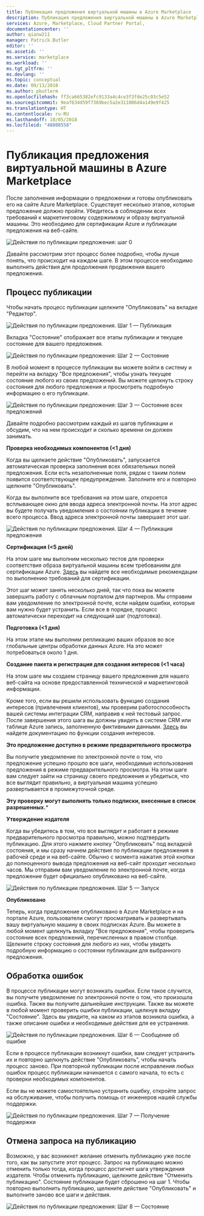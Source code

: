 ```yaml
---
title: Публикация предложения виртуальной машины в Azure Marketplace
description: Публикация предложения виртуальной машины в Azure Marketplace
services: Azure, Marketplace, Cloud Partner Portal,
documentationcenter: ''
author: qianw211
manager: Patrick.Butler
editor: ''
ms.assetid: ''
ms.service: marketplace
ms.workload: ''
ms.tgt_pltfrm: ''
ms.devlang: ''
ms.topic: conceptual
ms.date: 09/13/2018
ms.author: pbutlerm
ms.openlocfilehash: ff3ca665382efc9133a4c4ce3f3fde25c03c5e52
ms.sourcegitcommit: 9eaf634d59f7369bec5a2e311806d4a149e9f425
ms.translationtype: HT
ms.contentlocale: ru-RU
ms.lasthandoff: 10/05/2018
ms.locfileid: "48808558"
---
```

<a name="make-your-virtual-machine-offer-live-on-azure-marketplace"></a>Публикация предложения виртуальной машины в Azure Marketplace
=========================================================

После заполнения информации о предложении и готовы опубликовать его на сайте Azure Marketplace. Существует несколько этапов, которые предложение должно пройти. Убедитесь в соблюдении всех требований к маркетинговому содержимому и образу виртуальной машины. Это необходимо для сертификации Azure и публикации предложения на веб-сайте.

![Действия по публикации предложения: шаг 0](./media/cloud-partner-portal-offer-go-live-azure-marketplace/makeanofferlive.png)

Давайте рассмотрим этот процесс более подробно, чтобы лучше понять, что происходит на каждом шаге. В этом процессе необходимо выполнять действия для продолжения продвижения вашего предложения.

<a name="publishing-process"></a>Процесс публикации
------------------

Чтобы начать процесс публикации щелкните "Опубликовать" на вкладке "Редактор".

![Действия по публикации предложения. Шаг 1 — Публикация](./media/cloud-partner-portal-offer-go-live-azure-marketplace/publish.png)

Вкладка "Состояние" отображает все этапы публикации и текущее состояние для вашего предложения.

![Действия по публикации предложения: Шаг 2 — Состояние](./media/cloud-partner-portal-offer-go-live-azure-marketplace/status.png)

В любой момент в процессе публикации вы можете войти в систему и перейти на вкладку "Все предложения", чтобы узнать текущее состояние любого из своих предложений. Вы можете щелкнуть строку состояния для любого предложения и просмотреть подробную информацию о его публикации.

![Действия по публикации предложения: Шаг 3 — Состояние всех предложений](./media/cloud-partner-portal-offer-go-live-azure-marketplace/alloffersstatus.png)

Давайте подробно рассмотрим каждый из шагов публикации и обсудим, что на нем происходит и сколько времени он должен занимать.

**Проверка необходимых компонентов (\<1 дня)**

Когда вы щелкаете действие "Опубликовать", запускается автоматическая проверка заполнения всех обязательных полей предложения. Если есть незаполненные поля, рядом с таким полем появится соответствующее предупреждение. Заполните его и повторно щелкните "Опубликовать".

Когда вы выполните все требования на этом шаге, откроется всплывающее окно для ввода адреса электронной почты. На этот адрес вы будете получать уведомления о состоянии публикации в течение всего процесса. Ввод адреса электронной почты завершает этот шаг.

![Действия по публикации предложения. Шаг 4 — Публикация предложения](./media/cloud-partner-portal-offer-go-live-azure-marketplace/publishyouroffer.png)

**Сертификация (\<5 дней)**

На этом шаге мы выполним несколько тестов для проверки соответствия образа виртуальной машины всем требованиям для сертификации Azure. [Здесь](https://docs.microsoft.com/azure/marketplace-publishing/marketplace-publishing-vm-image-creation-prerequisites) вы найдете все необходимые рекомендации по выполнению требований для сертификации.

Этот шаг может занять несколько дней, так что пока вы можете завершить работу с облачным порталом для партнеров. Мы отправим вам уведомление по электронной почте, если найдем ошибки, которые вам нужно будет устранить. Если все в порядке, процесс автоматически переходит на следующий шаг (подготовка).

**Подготовка (\<1 дня)**

На этом этапе мы выполним репликацию ваших образов во все глобальные центры обработки данных Azure. На это может потребоваться около 1 дня.

**Создание пакета и регистрация для создания интересов (\<1 часа)**

На этом шаге мы создаем страницу вашего предложения для нашего веб-сайта на основе предоставленной технической и маркетинговой информации.

Кроме того, если вы решили использовать функцию создания интересов (привлечения клиентов), мы проверим работоспособность вашей системы интеграции CRM, направив к ней тестовый запрос. После завершения этого шага вы должны увидеть в системе CRM или таблице Azure запись, заполненную фиктивными данными. [Здесь](./cloud-partner-portal-get-customer-leads.md) вы найдете документацию по функции создания интересов.

**Это предложение доступно в режиме предварительного просмотра**

Вы получите уведомление по электронной почте о том, что предложение успешно прошло все шаги, необходимые использования предложения в режиме предварительного просмотра. На этом шаге вам следует зайти на страницу своего предложения и убедиться, что все выглядит правильно, а виртуальная машина успешно развертывается в промежуточной среде.

**Эту проверку могут выполнять только подписки, внесенные в список разрешенных.**\*

**Утверждение издателя**

Когда вы убедитесь в том, что все выглядит и работает в режиме предварительного просмотра правильно, можно подтвердить публикацию. Для этого нажмите кнопку "Опубликовать" под вкладкой состояния, и мы сразу начнем действия по публикации предложения в рабочей среде и на веб-сайте. Обычно с момента нажатия этой кнопки до полноценного вывода предложения на веб-сайт проходит несколько часов. Мы отправим вам уведомление по электронной почте, когда предложение будет официально опубликовано на веб-сайте.

![Действия по публикации предложения. Шаг 5 — Запуск](./media/cloud-partner-portal-offer-go-live-azure-marketplace/golive.png)

**Опубликовано**

Теперь, когда предложение опубликовано в Azure Marketplace и на портале Azure, пользователи смогут просматривать и развертывать вашу виртуальную машину в своих подписках Azure. Вы можете в любой момент щелкнуть вкладку "Все предложения", чтобы проверить состояние всех предложений, перечисленных в правом столбце. Щелкните строку состояния для любого из них, чтобы увидеть подробную информацию о состоянии публикации для выбранного предложения.

<a name="error-handling"></a>Обработка ошибок
--------------

В процессе публикации могут возникать ошибки. Если такое случится, вы получите уведомление по электронной почте о том, что произошла ошибка. Также вы получите дальнейшие инструкции. Также вы можете в любой момент проверить ошибки публикации, щелкнув вкладку "Состояние". Здесь вы увидите, на каком из этапов возникла ошибка, а также описание ошибки и необходимые действия для ее устранения.

![Действия по публикации предложения. Шаг 6 — Сообщение об ошибке](./media/cloud-partner-portal-offer-go-live-azure-marketplace/errormessage.png)

Если в процессе публикации возникнут ошибки, вам следует устранить их и повторно щелкнуть действие "Опубликовать", чтобы начать процесс заново. При повторной публикации после исправления любых ошибок процесс публикации начинается с самого начала, то есть с проверки необходимых компонентов.

Если вы не можете самостоятельно устранить ошибку, откройте запрос на обслуживание, чтобы получить помощь от инженеров нашей службы поддержки.

![Действия по публикации предложения. Шаг 7 — Получение поддержки](./media/cloud-partner-portal-offer-go-live-azure-marketplace/getsupport.png)

<a name="canceling-the-publishing-request"></a>Отмена запроса на публикацию
--------------------------------

Возможно, у вас возникнет желание отменить публикацию уже после того, как вы запустите этот процесс. Запрос на публикацию можно отменить только тогда, когда процесс достигнет шага утверждения издателя. Чтобы отменить публикацию, щелкните действие "Отменить публикацию". Состояние публикации будет сброшено на шаг 1. Чтобы повторно выполнить публикацию, щелкните действие "Опубликовать" и выполните заново все шаги и действия.

![Действия по публикации предложения: Шаг 8 — Состояние](./media/cloud-partner-portal-offer-go-live-azure-marketplace/status5.png)

